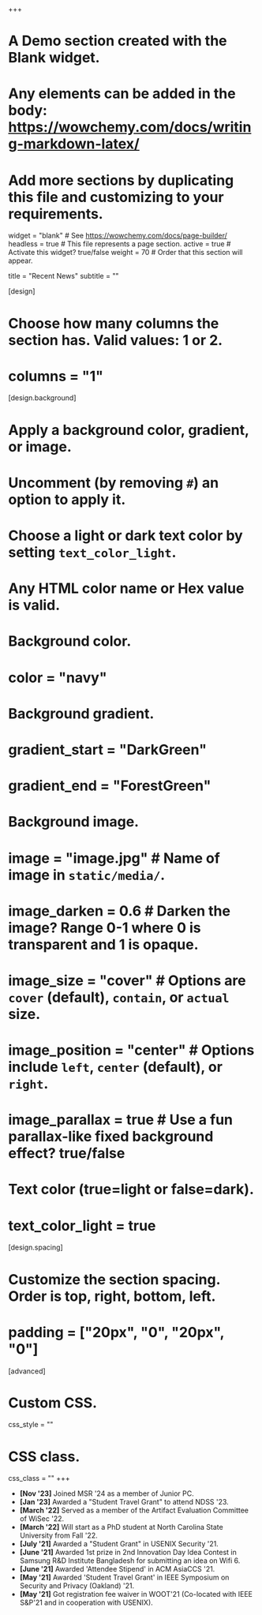 +++
# A Demo section created with the Blank widget.
# Any elements can be added in the body: https://wowchemy.com/docs/writing-markdown-latex/
# Add more sections by duplicating this file and customizing to your requirements.

widget = "blank"  # See https://wowchemy.com/docs/page-builder/
headless = true  # This file represents a page section.
active = true  # Activate this widget? true/false
weight = 70  # Order that this section will appear.

title = "Recent News"
subtitle = ""

[design]
  # Choose how many columns the section has. Valid values: 1 or 2.
  # columns = "1"

[design.background]
  # Apply a background color, gradient, or image.
  #   Uncomment (by removing `#`) an option to apply it.
  #   Choose a light or dark text color by setting `text_color_light`.
  #   Any HTML color name or Hex value is valid.

  # Background color.
  # color = "navy"
  
  # Background gradient.
  # gradient_start = "DarkGreen"
  # gradient_end = "ForestGreen"
  
  # Background image.
  # image = "image.jpg"  # Name of image in `static/media/`.
  # image_darken = 0.6  # Darken the image? Range 0-1 where 0 is transparent and 1 is opaque.
  # image_size = "cover"  #  Options are `cover` (default), `contain`, or `actual` size.
  # image_position = "center"  # Options include `left`, `center` (default), or `right`.
  # image_parallax = true  # Use a fun parallax-like fixed background effect? true/false
  
  # Text color (true=light or false=dark).
  # text_color_light = true

[design.spacing]
  # Customize the section spacing. Order is top, right, bottom, left.
  # padding = ["20px", "0", "20px", "0"]

[advanced]
 # Custom CSS. 
 css_style = ""
 
 # CSS class.
 css_class = ""
+++

- **[Nov '23]** Joined MSR '24 as a member of Junior PC.
- **[Jan '23]** Awarded a "Student Travel Grant" to attend NDSS '23.
- **[March '22]** Served as a member of the Artifact Evaluation Committee of WiSec '22.
- **[March '22]** Will start as a PhD student at North Carolina State University from Fall '22.
- **[July '21]** Awarded a "Student Grant" in USENIX Security '21.
- **[June '21]** Awarded 1st prize in 2nd Innovation Day Idea Contest in Samsung R&D Institute Bangladesh for submitting an idea on Wifi 6.
- **[June '21]** Awarded 'Attendee Stipend' in ACM AsiaCCS '21.
- **[May '21]** Awarded 'Student Travel Grant' in IEEE Symposium on Security and Privacy (Oakland) '21.
- **[May '21]** Got registration fee waiver in WOOT'21 (Co-located with IEEE S&P'21 and in cooperation with USENIX).
